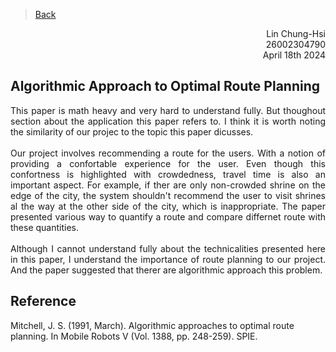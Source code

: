 > [Back](../Reviews/reviews.md)
<div style="text-align: right"> Lin Chung-Hsi</div>
<div style="text-align: right"> 26002304790</div>
<div style="text-align: right"> April 18th 2024</div>

## Algorithmic Approach to Optimal Route Planning

<div style="text-align: justify"> This paper is math heavy and very hard to understand fully. But thoughout section about the application this paper refers to. I think it is worth noting the similarity of our projec to the topic this paper dicusses.  <div>
<br>
<div style="text-align: justify">Our project involves recommending a route for the users. With a notion of providing a confortable experience for the user. Even though this confortness is highlighted with crowdedness, travel time is also an important aspect. For example, if ther are only non-crowded shrine on the edge of the city, the system shouldn't recommend the user to visit shrines al the way at the other side of the city, which is inappropriate. The paper presented various way to quantify a route and compare differnet route with these quantities. <div>
<br>
<div style="text-align: justify"> Although I cannot understand fully about the technicalities presented here in this paper, I understand the importance of route planning to our project. And the paper suggested that therer are algorithmic approach this problem.<div>

<h2>Reference</h2>

<div style="text-align: left"> Mitchell, J. S. (1991, March). Algorithmic approaches to optimal route planning. In Mobile Robots V (Vol. 1388, pp. 248-259). SPIE. <div>



